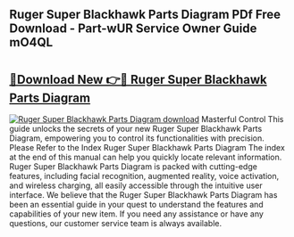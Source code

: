 ## Ruger Super Blackhawk Parts Diagram PDf Free Download - Part-wUR Service Owner Guide mO4QL

# <h2><a href="http://dft53r.blite.top/?on=Ruger+Super+Blackhawk+Parts+Diagram">🔗Download New 👉🔴 Ruger Super Blackhawk Parts Diagram</a></h2>

[![Ruger Super Blackhawk Parts Diagram download](https://i.imgur.com/lujVjoI.png)](http://dft53r.blite.top/?on=Ruger+Super+Blackhawk+Parts+Diagram)
Masterful Control This guide unlocks the secrets of your new Ruger Super Blackhawk Parts Diagram, empowering you to control its functionalities with precision. Please Refer to the Index Ruger Super Blackhawk Parts Diagram The index at the end of this manual can help you quickly locate relevant information. Ruger Super Blackhawk Parts Diagram is packed with cutting-edge features, including facial recognition, augmented reality, voice activation, and wireless charging, all easily accessible through the intuitive user interface. We believe that the Ruger Super Blackhawk Parts Diagram has been an essential guide in your quest to understand the features and capabilities of your new item. If you need any assistance or have any questions, our customer service team is always available.
